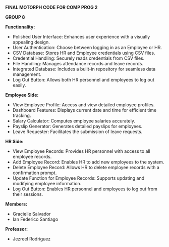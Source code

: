 **FINAL MOTORPH CODE FOR COMP PROG 2**

**GROUP 8**

**Functionality:**
- Polished User Interface: Enhances user experience with a visually appealing design.
- User Authentication: Choose between logging in as an Employee or HR.
- CSV Database: Stores HR and Employee credentials using CSV files.
- Credential Handling: Securely reads credentials from CSV files.
- File Handling: Manages attendance records and leave records.
- Integrated Database: Includes a built-in repository for seamless data management.
- Log Out Button: Allows both HR personnel and employees to log out easily.

**Employee Side:**
- View Employee Profile: Access and view detailed employee profiles.
- Dashboard Features: Displays current date and time for efficient time tracking.
- Salary Calculator: Computes employee salaries accurately.
- Payslip Generator: Generates detailed payslips for employees.
- Leave Requester: Facilitates the submission of leave requests.

**HR Side:**
- View Employee Records: Provides HR personnel with access to all employee records.
- Add Employee Record: Enables HR to add new employees to the system.
- Delete Employee Record: Allows HR to delete employee records with a confirmation prompt.
- Update Function for Employee Records: Supports updating and modifying employee information.
- Log Out Button: Enables HR personnel and employees to log out from their sessions.

**Members:**
- Gracielle Salvador
- Ian Federico Santiago

**Professor:**
- Jezreel Rodriguez
